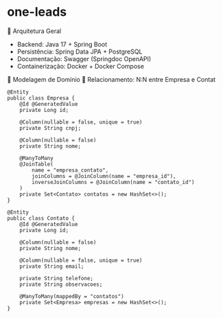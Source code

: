 # one-leads

🧱 Arquitetura Geral
- Backend: Java 17 + Spring Boot
- Persistência: Spring Data JPA + PostgreSQL
- Documentação: Swagger (Springdoc OpenAPI)
- Containerização: Docker + Docker Compose


🧩 Modelagem de Domínio
🔗 Relacionamento: N:N entre Empresa e Contat

```
@Entity
public class Empresa {
    @Id @GeneratedValue
    private Long id;

    @Column(nullable = false, unique = true)
    private String cnpj;

    @Column(nullable = false)
    private String nome;

    @ManyToMany
    @JoinTable(
        name = "empresa_contato",
        joinColumns = @JoinColumn(name = "empresa_id"),
        inverseJoinColumns = @JoinColumn(name = "contato_id")
    )
    private Set<Contato> contatos = new HashSet<>();
}

```

```
@Entity
public class Contato {
    @Id @GeneratedValue
    private Long id;

    @Column(nullable = false)
    private String nome;

    @Column(nullable = false, unique = true)
    private String email;

    private String telefone;
    private String observacoes;

    @ManyToMany(mappedBy = "contatos")
    private Set<Empresa> empresas = new HashSet<>();
}
```